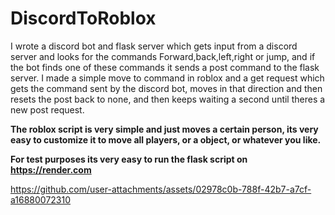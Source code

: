 # DiscordToRoblox
I wrote a discord bot and flask server which gets input from a discord server and looks for the commands Forward,back,left,right or jump, and if the bot finds one of these commands it sends a post command to the flask server. I made a simple move to command in roblox and a get request which gets the command sent by the discord bot, moves in that direction and then resets the post back to none, and then keeps waiting a second until theres a new post request.

**The roblox script is very simple and just moves a certain person, its very easy to customize it to move all players, or a object, or whatever you like.**

**For test purposes its very easy to run the flask script on https://render.com**

https://github.com/user-attachments/assets/02978c0b-788f-42b7-a7cf-a16880072310


